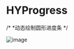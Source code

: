 # HYProgress


/*
*动态绘制圆形进度条
*/


![image](https://github.com/hy285585804/HYProgress/blob/master/progress.gif)






